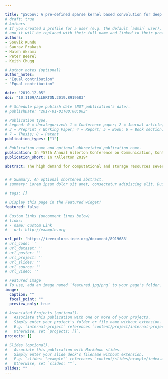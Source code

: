 ```yaml
---

title: "pSConv: A pre-defined sparse kernel based convolution for deep CNNs"
# draft: true
# Authors
# If you created a profile for a user (e.g. the default `admin` user), write the username (folder name) here 
# and it will be replaced with their full name and linked to their profile.
authors:
- Souvik Kundu
- Saurav Prakash
- Haleh Akrami
- Peter Beerel
- Keith Chugg

# Author notes (optional)
author_notes:
- "Equal contribution"
- "Equal contribution"

date: "2019-12-05"
doi: "10.1109/ALLERTON.2019.8919683"

# # Schedule page publish date (NOT publication's date).
# publishDate: "2017-01-01T00:00:00Z"

# Publication type.
# Legend: 0 = Uncategorized; 1 = Conference paper; 2 = Journal article;
# 3 = Preprint / Working Paper; 4 = Report; 5 = Book; 6 = Book section;
# 7 = Thesis; 8 = Patent
publication_types: ["1"]

# Publication name and optional abbreviated publication name.
publication: In *57th Annual Allerton Conference on Communication, Control, and Computing (Allerton), 2019*
publication_short: In *Allerton 2019*

abstract: The high demand for computational and storage resources severely impedes the deployment of deep convolutional neural networks (CNNs) in limited resource devices. Recent CNN architectures have proposed reduced complexity versions (e.g,. SuffleNet and MobileNet) but at the cost of modest decreases in accuracy. This paper proposes pSConv, a pre-defined sparse 2D kernel based convolution, which promises significant improvements in the trade-off between complexity and accuracy for both CNN training and inference. To explore the potential of this approach, we have experimented with two widely accepted datasets, CIFAR-10 and Tiny ImageNet, in sparse variants of both the ResNet18 and VGG16 architectures. Our approach shows a parameter count reduction of up to 4.24× with modest degradation in classification accuracy relative to that of standard CNNs. Our approach outperforms a popular variant of ShuffleNet using a variant of ResNet18 with pSConv having 3 × 3 kernels with only four of nine elements not fixed at zero. In particular, the parameter count is reduced by 1.7× for CIFAR-10 and 2.29× for Tiny ImageNet with an increased accuracy of ~ 4%.


# # Summary. An optional shortened abstract.
# summary: Lorem ipsum dolor sit amet, consectetur adipiscing elit. Duis posuere tellus ac convallis placerat. Proin tincidunt magna sed ex sollicitudin condimentum.

# tags: []

# Display this page in the Featured widget?
featured: false

# Custom links (uncomment lines below)
# links:
# - name: Custom Link
#   url: http://example.org

url_pdf: 'https://ieeexplore.ieee.org/document/8919683'
# url_code: ''
# url_dataset: ''
# url_poster: ''
# url_project: ''
# url_slides: ''
# url_source: ''
# url_video: ''

# Featured image
# To use, add an image named `featured.jpg/png` to your page's folder. 
image:
  caption: ""
  focal_point: ""
  preview_only: true

# Associated Projects (optional).
#   Associate this publication with one or more of your projects.
#   Simply enter your project's folder or file name without extension.
#   E.g. `internal-project` references `content/project/internal-project/index.md`.
#   Otherwise, set `projects: []`.
projects: []

# Slides (optional).
#   Associate this publication with Markdown slides.
#   Simply enter your slide deck's filename without extension.
#   E.g. `slides: "example"` references `content/slides/example/index.md`.
#   Otherwise, set `slides: ""`.
slides: ""
---
```



<!-- {{% callout note %}}
Click the *Cite* button above to demo the feature to enable visitors to import publication metadata into their reference management software.
{{% /callout %}}

{{% callout note %}}
Create your slides in Markdown - click the *Slides* button to check out the example.
{{% /callout %}}

Supplementary notes can be added here, including [code, math, and images](https://wowchemy.com/docs/writing-markdown-latex/). -->
